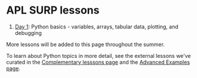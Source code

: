 # APL SURP lessons

1. [Day 1](Python%20lesson%20(Day%202)%20-%20blank%20copy.ipynb): Python basics - variables, arrays, tabular data, plotting, and debugging

More lessons will be added to this page throughout the summer.

To learn about Python topics in more detail, see the external lessons we've curated in the [Complementary lesssons page](../complementary_lessons) and the [Advanced Examples page](../advancedexamples).

